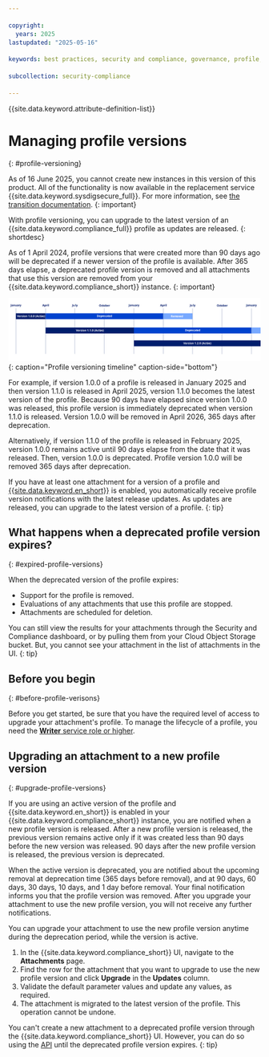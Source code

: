 ```yaml
---

copyright:
  years: 2025
lastupdated: "2025-05-16"

keywords: best practices, security and compliance, governance, profile, predefined profiles, profile versioning, benchmark, controls, goals, security, compliance

subcollection: security-compliance

---
```


{{site.data.keyword.attribute-definition-list}}

# Managing profile versions 
{: #profile-versioning}


As of 16 June 2025, you cannot create new instances in this version of this product. All of the functionality is now available in the replacement service {{site.data.keyword.sysdigsecure_full}}. For more information, see [the transition documentation](/docs/security-compliance?topic=security-compliance-scc-transition). 
{: important}


With profile versioning, you can upgrade to the latest version of an {{site.data.keyword.compliance_full}} profile as updates are released.
{: shortdesc}

As of 1 April 2024, profile versions that were created more than 90 days ago will be deprecated if a newer version of the profile is available. After 365 days elapse, a deprecated profile version is removed and all attachments that use this version are removed from your {{site.data.keyword.compliance_short}} instance.
{: important}

![The diagram shows a graphical view of the versioning timeline. The information is conveyed in the surrounding text.](images/versioning.svg){: caption="Profile versioning timeline" caption-side="bottom"}

For example, if version 1.0.0 of a profile is released in January 2025 and then version 1.1.0 is released in April 2025, version 1.1.0 becomes the latest version of the profile. Because 90 days have elapsed since version 1.0.0 was released, this profile version is immediately deprecated when version 1.1.0 is released. Version 1.0.0 will be removed in April 2026, 365 days after deprecation.

Alternatively, if version 1.1.0 of the profile is released in February 2025, version 1.0.0 remains active until 90 days elapse from the date that it was released. Then, version 1.0.0 is deprecated. Profile version 1.0.0 will be removed 365 days after deprecation.

If you have at least one attachment for a version of a profile and [{{site.data.keyword.en_short}}](/docs/security-compliance?topic=security-compliance-event-notifications#event-notifications-enable) is enabled, you automatically receive profile version notifications with the latest release updates. As updates are released, you can upgrade to the latest version of a profile.
{: tip}

## What happens when a deprecated profile version expires?
{: #expired-profile-versions}

When the deprecated version of the profile expires:

* Support for the profile is removed.
* Evaluations of any attachments that use this profile are stopped.
* Attachments are scheduled for deletion. 

You can still view the results for your attachments through the Security and Compliance dashboard, or by pulling them from your Cloud Object Storage bucket. But, you cannot see your attachment in the list of attachments in the UI.
{: tip}

## Before you begin
{: #before-profile-verisons}

Before you get started, be sure that you have the required level of access to upgrade your attachment's profile. To manage the lifecycle of a profile, you need the [**Writer** service role or higher](/docs/security-compliance?topic=security-compliance-access-management).



## Upgrading an attachment to a new profile version
{: #upgrade-profile-versions}

If you are using an active version of the profile and {{site.data.keyword.en_short}} is enabled in your {{site.data.keyword.compliance_short}} instance, you are notified when a new profile version is released. After a new profile version is released, the previous version remains active only if it was created less than 90 days before the new version was released. 90 days after the new profile version is released, the previous version is deprecated.

When the active version is deprecated, you are notified about the upcoming removal at deprecation time (365 days before removal), and at 90 days, 60 days, 30 days, 10 days, and 1 day before removal. Your final notification informs you that the profile version was removed. After you upgrade your attachment to use the new profile version, you will not receive any further notifications.

You can upgrade your attachment to use the new profile version anytime during the deprecation period, while the version is active.

1. In the {{site.data.keyword.compliance_short}} UI, navigate to the **Attachments** page.
2. Find the row for the attachment that you want to upgrade to use the new profile version and click **Upgrade** in the **Updates** column.
3. Validate the default parameter values and update any values, as required.
4. The attachment is migrated to the latest version of the profile. This operation cannot be undone.

You can't create a new attachment to a deprecated profile version through the {{site.data.keyword.compliance_short}} UI. However, you can do so using the [API](/apidocs/security-compliance?code=curl#create-profile-attachment) until the deprecated profile version expires.
{: tip}
